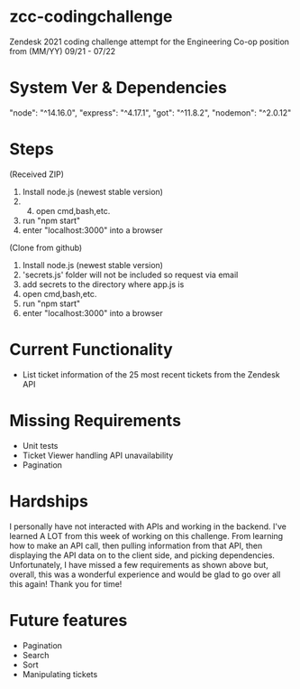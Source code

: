 # zcc-codingchallenge
Zendesk 2021 coding challenge attempt for the Engineering Co-op position from (MM/YY) 09/21 - 07/22

System Ver & Dependencies
=========================
"node": "^14.16.0",
"express": "^4.17.1",
"got": "^11.8.2",
"nodemon": "^2.0.12"

Steps
======
(Received ZIP)
1. Install node.js (newest stable version)
2. 4. open cmd,bash,etc.
3. run "npm start"
6. enter "localhost:3000" into a browser

(Clone from github)
1. Install node.js (newest stable version)
2. 'secrets.js' folder will not be included so request via email
3. add secrets to the directory where app.js is
4. open cmd,bash,etc.
5. run "npm start"
6. enter "localhost:3000" into a browser

Current Functionality
=====================
- List ticket information of the 25 most recent tickets from the Zendesk API

Missing Requirements
================
- Unit tests
- Ticket Viewer handling API unavailability
- Pagination

Hardships
=========
I personally have not interacted with APIs and working in the backend. I've learned A LOT from this week of working on this challenge. From learning how to make an API call, then pulling information from that API, then displaying the API data on to the client side, and picking dependencies. Unfortunately, I have missed a few requirements as shown above but, overall, this was a wonderful experience and would be glad to go over all this again! Thank you for time!

Future features
===============
- Pagination
- Search
- Sort
- Manipulating tickets
